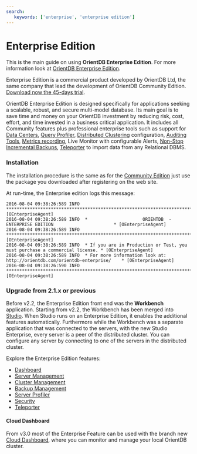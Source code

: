 ```yaml
---
search:
   keywords: ['enterprise', 'enterprise edition']
---
```


# Enterprise Edition

This is the main guide on using <b>OrientDB Enterprise Edition</b>. For more information look at [OrientDB Enterprise Edition](http://orientdb.com/enterprise.htm).

Enterprise Edition is a commercial product developed by OrientDB Ltd, the same company that lead the development of OrientDB Community Edition. [Download now the 45-days trial](http://orientdb.com/orientdb-enterprise/#matrix).

OrientDB Enterprise Edition is designed specifically for applications seeking a scalable, robust, and secure multi-model database. Its main goal is to save time and money on your OrientDB investment by reducing risk, cost, effort, and time invested in a business critical application. It includes all Community features plus professional enterprise tools such as support for [Data Centers](../distributed/Data-Centers.md), [Query Profiler](../studio/server-management/Studio-Query-Profiler.md), [Distributed Clustering](../studio/server-management/Studio-Cluster-Management.md) configuration, [Auditing Tools](../studio/server-management/Studio-Auditing.md), [Metrics recording](../studio/server-management/Studio-Server-Management.md), Live Monitor with configurable Alerts, [Non-Stop Incremental Backups](../studio/backups-imports-exports/Studio-Backup-Management.md), [Teleporter](../studio/backups-imports-exports/Studio-Teleporter.md) to import data from any Relational DBMS.


### Installation
The installation procedure is the same as for the [Community Edition](../gettingstarted/Tutorial-Installation.md) just use the package you downloaded after registering on the web site.

At run-time, the Enterprise edition logs this message:

```
2016-08-04 09:38:26:589 INFO  ***************************************************************************** [OEnterpriseAgent]
2016-08-04 09:38:26:589 INFO  *                     ORIENTDB  -  ENTERPRISE EDITION                       * [OEnterpriseAgent]
2016-08-04 09:38:26:589 INFO  ***************************************************************************** [OEnterpriseAgent]
2016-08-04 09:38:26:589 INFO  * If you are in Production or Test, you must purchase a commercial license. * [OEnterpriseAgent]
2016-08-04 09:38:26:589 INFO  * For more information look at: http://orientdb.com/orientdb-enterprise/    * [OEnterpriseAgent]
2016-08-04 09:38:26:590 INFO  ***************************************************************************** [OEnterpriseAgent]
```

### Upgrade from 2.1.x or previous

Before v2.2, the Enterprise Edition front end was the **Workbench** application. Starting from v2.2, the Workbench has been merged into [Studio](../studio/README.md). When Studio runs on an Enterprise Edition, it enables the additional features automatically. Furthermore while the Workbench was a separate application that was connected to the servers, with the new Studio Enterprise, every server is a peer of the distributed cluster. You can configure any server by connecting to one of the servers in the distributed cluster.


Explore the Enterprise Edition features:

* [Dashboard](./Dashboard.md)
* [Server Management](./Server-Management.md)
* [Cluster Management](./Cluster-Management.md)
* [Backup Management](../studio/backups-imports-exports/Studio-Backup-Management.md)
* [Server Profiler](./Server-Profiler.md)
* [Security](./Security.md)
* [Teleporter](../studio/backups-imports-exports/Studio-Teleporter.md)


#### Cloud Dashboard

From v3.0 most of the Enterprise Feature can be used with the brandh new [Cloud Dashboard](Cloud-Dashboard.md), where you can monitor and manage your local OrientDB cluster.
